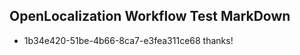 ## OpenLocalization Workflow Test MarkDown
* 1b34e420-51be-4b66-8ca7-e3fea311ce68 thanks!

<!--HONumber=Aug16_HO5-->


